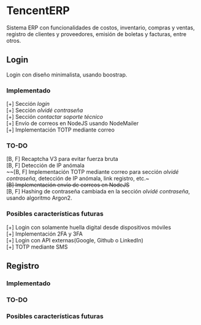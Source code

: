 # TencentERP
Sistema ERP con funcionalidades de costos, inventario, compras y ventas, registro de clientes y proveedores, emisión de boletas y facturas, entre otros.

## Login
Login con diseño minimalista, usando boostrap.

### Implementado
[+] Sección *login*\
[+] Sección *olvidé contraseña*\
[+] Sección *contactar soporte técnico*\
[+] Envío de correos en NodeJS usando NodeMailer\
[+] Implementación TOTP mediante correo

### TO-DO
[B, F] Recaptcha V3 para evitar fuerza bruta\
[B, F] Detección de IP anómala\
~~[B, F] Implementación TOTP mediante correo para sección *olvidé contraseña*, detección de IP anómala, link registro, etc.~\
~~[B] Implementación envío de correos en NodeJS~~\
[B, F] Hashing de contraseña cambiada en la sección *olvidé contraseña*, usando algoritmo Argon2.

### Posibles características futuras
[+] Login con solamente huella digital desde dispositivos móviles\
[+] Implementación 2FA y 3FA\
[+] Login con API externas(Google, Github o LinkedIn)\
[+] TOTP mediante SMS

## Registro

### Implementado

### TO-DO

### Posibles características futuras

